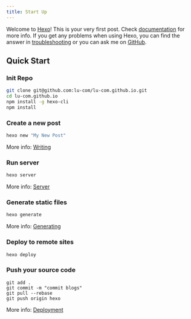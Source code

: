 ```yaml
---
title: Start Up
---
```

Welcome to [Hexo](https://hexo.io/)! This is your very first post. Check [documentation](https://hexo.io/docs/) for more info. If you get any problems when using Hexo, you can find the answer in [troubleshooting](https://hexo.io/docs/troubleshooting.html) or you can ask me on [GitHub](https://github.com/hexojs/hexo/issues).

## Quick Start

### Init Repo
```bash
git clone git@github.com:lu-com/lu-com.github.io.git
cd lu-com.github.io
npm install -g hexo-cli
npm install
```

### Create a new post

``` bash
hexo new "My New Post"
```

More info: [Writing](https://hexo.io/docs/writing.html)

### Run server

``` bash
hexo server
```

More info: [Server](https://hexo.io/docs/server.html)

### Generate static files

``` bash
hexo generate
```

More info: [Generating](https://hexo.io/docs/generating.html)

### Deploy to remote sites

``` bash
hexo deploy
```

### Push your source code

```
git add .
git commit -m "commit blogs"
git pull --rebase
git push origin hexo
```

More info: [Deployment](https://hexo.io/docs/deployment.html)
